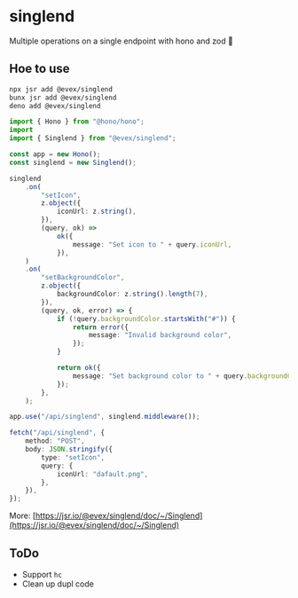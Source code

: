 # singlend

Multiple operations on a single endpoint with hono and zod 🚀

## Hoe to use

```bash
npx jsr add @evex/singlend
bunx jsr add @evex/singlend
deno add @evex/singlend
```

```ts
import { Hono } from "@hono/hono";
import 
import { Singlend } from "@evex/singlend";

const app = new Hono();
const singlend = new Singlend();

singlend
	.on(
		"setIcon",
		z.object({
			iconUrl: z.string(),
		}),
		(query, ok) =>
			ok({
				message: "Set icon to " + query.iconUrl,
			}),
	)
	.on(
		"setBackgroundColor",
		z.object({
			backgroundColor: z.string().length(7),
		}),
		(query, ok, error) => {
			if (!query.backgroundColor.startsWith("#")) {
				return error({
					message: "Invalid background color",
				});
			}

			return ok({
				message: "Set background color to " + query.backgroundColor,
			});
		},
	);

app.use("/api/singlend", singlend.middleware());
```

```ts
fetch("/api/singlend", {
	method: "POST",
	body: JSON.stringify({
		type: "setIcon",
		query: {
			iconUrl: "dafault.png",
		},
	}),
});
```

More:
[https://jsr.io/@evex/singlend/doc/~/Singlend](https://jsr.io/@evex/singlend/doc/~/Singlend)

## ToDo

- Support `hc`
- Clean up dupl code
